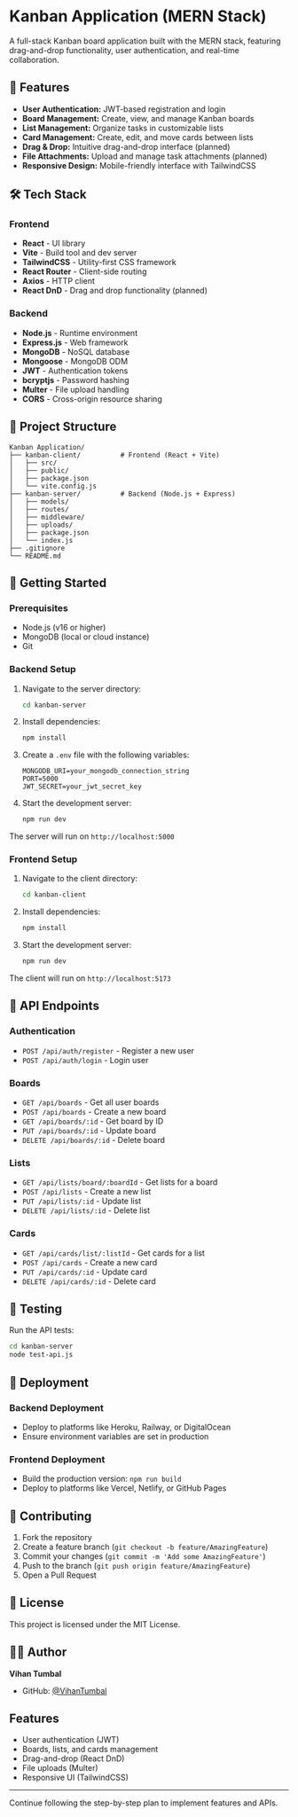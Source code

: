 # Kanban Application (MERN Stack)

A full-stack Kanban board application built with the MERN stack, featuring drag-and-drop functionality, user authentication, and real-time collaboration.

## 🚀 Features

- **User Authentication:** JWT-based registration and login
- **Board Management:** Create, view, and manage Kanban boards
- **List Management:** Organize tasks in customizable lists
- **Card Management:** Create, edit, and move cards between lists
- **Drag & Drop:** Intuitive drag-and-drop interface (planned)
- **File Attachments:** Upload and manage task attachments (planned)
- **Responsive Design:** Mobile-friendly interface with TailwindCSS

## 🛠️ Tech Stack

### Frontend
- **React** - UI library
- **Vite** - Build tool and dev server
- **TailwindCSS** - Utility-first CSS framework
- **React Router** - Client-side routing
- **Axios** - HTTP client
- **React DnD** - Drag and drop functionality (planned)

### Backend
- **Node.js** - Runtime environment
- **Express.js** - Web framework
- **MongoDB** - NoSQL database
- **Mongoose** - MongoDB ODM
- **JWT** - Authentication tokens
- **bcryptjs** - Password hashing
- **Multer** - File upload handling
- **CORS** - Cross-origin resource sharing

## 📁 Project Structure

```
Kanban Application/
├── kanban-client/          # Frontend (React + Vite)
│   ├── src/
│   ├── public/
│   ├── package.json
│   └── vite.config.js
├── kanban-server/          # Backend (Node.js + Express)
│   ├── models/
│   ├── routes/
│   ├── middleware/
│   ├── uploads/
│   ├── package.json
│   └── index.js
├── .gitignore
└── README.md
```

## 🚦 Getting Started

### Prerequisites
- Node.js (v16 or higher)
- MongoDB (local or cloud instance)
- Git

### Backend Setup

1. Navigate to the server directory:
   ```bash
   cd kanban-server
   ```

2. Install dependencies:
   ```bash
   npm install
   ```

3. Create a `.env` file with the following variables:
   ```env
   MONGODB_URI=your_mongodb_connection_string
   PORT=5000
   JWT_SECRET=your_jwt_secret_key
   ```

4. Start the development server:
   ```bash
   npm run dev
   ```

The server will run on `http://localhost:5000`

### Frontend Setup

1. Navigate to the client directory:
   ```bash
   cd kanban-client
   ```

2. Install dependencies:
   ```bash
   npm install
   ```

3. Start the development server:
   ```bash
   npm run dev
   ```

The client will run on `http://localhost:5173`

## 📡 API Endpoints

### Authentication
- `POST /api/auth/register` - Register a new user
- `POST /api/auth/login` - Login user

### Boards
- `GET /api/boards` - Get all user boards
- `POST /api/boards` - Create a new board
- `GET /api/boards/:id` - Get board by ID
- `PUT /api/boards/:id` - Update board
- `DELETE /api/boards/:id` - Delete board

### Lists
- `GET /api/lists/board/:boardId` - Get lists for a board
- `POST /api/lists` - Create a new list
- `PUT /api/lists/:id` - Update list
- `DELETE /api/lists/:id` - Delete list

### Cards
- `GET /api/cards/list/:listId` - Get cards for a list
- `POST /api/cards` - Create a new card
- `PUT /api/cards/:id` - Update card
- `DELETE /api/cards/:id` - Delete card

## 🧪 Testing

Run the API tests:
```bash
cd kanban-server
node test-api.js
```

## 🚀 Deployment

### Backend Deployment
- Deploy to platforms like Heroku, Railway, or DigitalOcean
- Ensure environment variables are set in production

### Frontend Deployment
- Build the production version: `npm run build`
- Deploy to platforms like Vercel, Netlify, or GitHub Pages

## 🤝 Contributing

1. Fork the repository
2. Create a feature branch (`git checkout -b feature/AmazingFeature`)
3. Commit your changes (`git commit -m 'Add some AmazingFeature'`)
4. Push to the branch (`git push origin feature/AmazingFeature`)
5. Open a Pull Request

## 📄 License

This project is licensed under the MIT License.

## 👨‍💻 Author

**Vihan Tumbal**
- GitHub: [@VihanTumbal](https://github.com/VihanTumbal)

## Features

- User authentication (JWT)
- Boards, lists, and cards management
- Drag-and-drop (React DnD)
- File uploads (Multer)
- Responsive UI (TailwindCSS)

---

Continue following the step-by-step plan to implement features and APIs.
